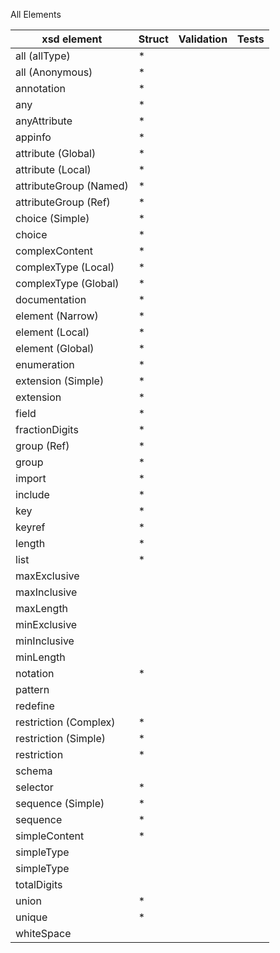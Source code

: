 All Elements

| xsd element                | Struct | Validation | Tests |
| -------------------------- | ------ | ---------- | ----- |
|all (allType)| * |
|all (Anonymous)| * |
|annotation| * |
|any| * |
|anyAttribute| * |
|appinfo| * |
|attribute (Global)| * |
|attribute (Local)| * |
|attributeGroup (Named)| * |
|attributeGroup (Ref)| * |
|choice (Simple)| * |
|choice| * |
|complexContent| * |
|complexType (Local)| * |
|complexType (Global)| * |
|documentation| * |
|element (Narrow)| * |
|element (Local)| * |
|element (Global)| * |
|enumeration| * |
|extension (Simple)| * |
|extension| * |
|field| * |
|fractionDigits| * |
|group (Ref)| * |
|group| * |
|import| * |
|include| * |
|key| * |
|keyref| * |
|length| * |
|list| * |
|maxExclusive
|maxInclusive
|maxLength
|minExclusive
|minInclusive
|minLength
|notation| * |
|pattern
|redefine
|restriction (Complex)| * |
|restriction (Simple)| * |
|restriction| * |
|schema
|selector| * |
|sequence (Simple)| * |
|sequence| * |
|simpleContent| * |
|simpleType
|simpleType
|totalDigits
|union| * |
|unique| * |
|whiteSpace